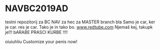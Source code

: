 # NAVBC2019AD

testni repozitorij za BC NAV za hec za MASTER branch bla Samo je car, ker je car. res je car. Tako je in tako bo.
www.redtube.com
Njemaš kej, takupk je!!!
bARABE PRASCI KURBE !!!!

oiuiuhliu
Customize your penis now!
